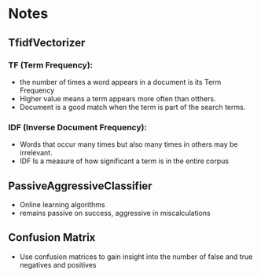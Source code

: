 # Notes

## TfidfVectorizer
### TF (Term Frequency):
- the number of times a word appears in a document is its Term Frequency
- Higher value means a term appears more often than otthers.
- Document is a good match when the term is part of the search terms.

### IDF (Inverse Document Frequency):
- Words that occur many times but also many times in others may be irrelevant.
- IDF Is a measure of how significant a term is in the entire corpus

## PassiveAggressiveClassifier
- Online learning algorithms 
- remains passive on success, aggressive in miscalculations


## Confusion Matrix
- Use confusion matrices to gain insight into the number of false and true negatives and positives
